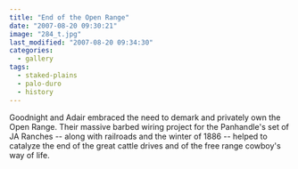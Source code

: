 ```yaml
---
title: "End of the Open Range"
date: "2007-08-20 09:30:21"
image: "284_t.jpg"
last_modified: "2007-08-20 09:34:30"
categories:
  - gallery
tags:
  - staked-plains
  - palo-duro
  - history  
---
```


Goodnight and Adair embraced the need to demark and privately own the Open Range. Their massive barbed wiring project for the Panhandle's set of JA Ranches -- along with railroads and the winter of 1886 -- helped to catalyze the end of the great cattle drives and of the free range cowboy's way of life.
